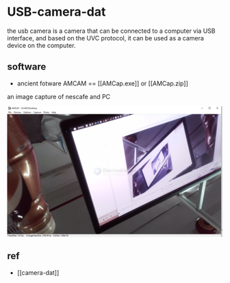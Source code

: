 
# USB-camera-dat

the usb camera is a camera that can be connected to a computer via USB interface, and based on the UVC protocol, it can be used as a camera device on the computer.


## software 

- ancient fotware AMCAM == [[AMCap.exe]] or [[AMCap.zip]]


an image capture of nescafe and PC

![](2025-03-28-16-53-30.png)






## ref

- [[camera-dat]]